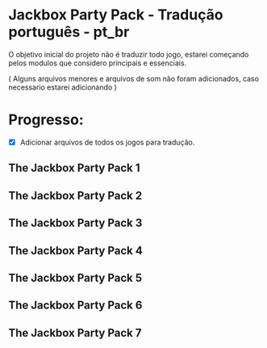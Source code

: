 # Jackbox Party Pack - Tradução português - pt_br

O objetivo inicial do projeto não é traduzir todo jogo, estarei começando pelos modulos que considero principais e essenciais.

( Alguns arquivos menores e arquivos de som não foram adicionados, caso necessario estarei adicionando )

# Progresso:

- [x] Adicionar arquivos de todos os jogos para tradução.

## The Jackbox Party Pack 1

## The Jackbox Party Pack 2

## The Jackbox Party Pack 3

## The Jackbox Party Pack 4

## The Jackbox Party Pack 5

## The Jackbox Party Pack 6

## The Jackbox Party Pack 7

